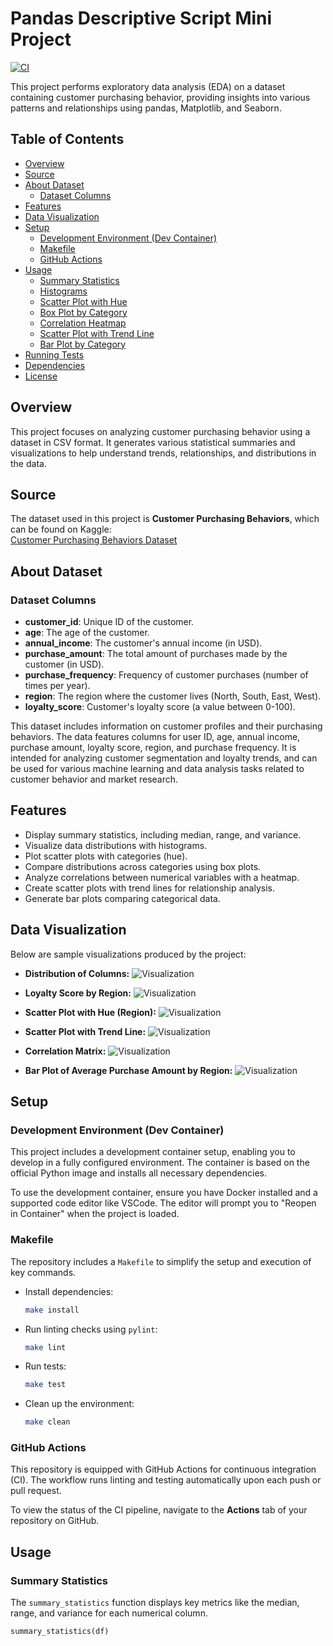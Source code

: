 # Pandas Descriptive Script Mini Project
[![CI](https://github.com/nogibjj/Mobasserul_Haque_MiniProject2/actions/workflows/cicd.yml/badge.svg)](https://github.com/nogibjj/Mobasserul_Haque_MiniProject2/actions/workflows/cicd.yml)

This project performs exploratory data analysis (EDA) on a dataset containing customer purchasing behavior, providing insights into various patterns and relationships using pandas, Matplotlib, and Seaborn.

## Table of Contents
- [Overview](#overview)
- [Source](#source)
- [About Dataset](#about-dataset)
  - [Dataset Columns](#dataset-columns)
- [Features](#features)
- [Data Visualization](#data-visualization)
- [Setup](#setup)
  - [Development Environment (Dev Container)](#development-environment-dev-container)
  - [Makefile](#makefile)
  - [GitHub Actions](#github-actions)
- [Usage](#usage)
  - [Summary Statistics](#summary-statistics)
  - [Histograms](#histograms)
  - [Scatter Plot with Hue](#scatter-plot-with-hue)
  - [Box Plot by Category](#box-plot-by-category)
  - [Correlation Heatmap](#correlation-heatmap)
  - [Scatter Plot with Trend Line](#scatter-plot-with-trend-line)
  - [Bar Plot by Category](#bar-plot-by-category)
- [Running Tests](#running-tests)
- [Dependencies](#dependencies)
- [License](#license)

## Overview
This project focuses on analyzing customer purchasing behavior using a dataset in CSV format. It generates various statistical summaries and visualizations to help understand trends, relationships, and distributions in the data.

## Source
The dataset used in this project is **Customer Purchasing Behaviors**, which can be found on Kaggle:  
[Customer Purchasing Behaviors Dataset](https://www.kaggle.com/datasets/hanaksoy/customer-purchasing-behaviors)

## About Dataset

### Dataset Columns
- **customer_id**: Unique ID of the customer.
- **age**: The age of the customer.
- **annual_income**: The customer's annual income (in USD).
- **purchase_amount**: The total amount of purchases made by the customer (in USD).
- **purchase_frequency**: Frequency of customer purchases (number of times per year).
- **region**: The region where the customer lives (North, South, East, West).
- **loyalty_score**: Customer's loyalty score (a value between 0-100).

This dataset includes information on customer profiles and their purchasing behaviors. The data features columns for user ID, age, annual income, purchase amount, loyalty score, region, and purchase frequency. It is intended for analyzing customer segmentation and loyalty trends, and can be used for various machine learning and data analysis tasks related to customer behavior and market research.

## Features
- Display summary statistics, including median, range, and variance.
- Visualize data distributions with histograms.
- Plot scatter plots with categories (hue).
- Compare distributions across categories using box plots.
- Analyze correlations between numerical variables with a heatmap.
- Create scatter plots with trend lines for relationship analysis.
- Generate bar plots comparing categorical data.

## Data Visualization

Below are sample visualizations produced by the project:

- **Distribution of Columns:**
  ![Visualization](Histogram_column_distributions.png)

- **Loyalty Score by Region:**
  ![Visualization](Loyalty_score_by_region_boxplot.png)

- **Scatter Plot with Hue (Region):**
  ![Visualization](scatter_plot_hue_by_region.png)

- **Scatter Plot with Trend Line:**
  ![Visualization](scatter_plot_trend_line.png)

- **Correlation Matrix:**
  ![Visualization](Correlation_matrix_columns.png)

- **Bar Plot of Average Purchase Amount by Region:**
  ![Visualization](bar_plot_average_purchase_amt_by_regions.png)

## Setup

### Development Environment (Dev Container)
This project includes a development container setup, enabling you to develop in a fully configured environment. The container is based on the official Python image and installs all necessary dependencies.

To use the development container, ensure you have Docker installed and a supported code editor like VSCode. The editor will prompt you to "Reopen in Container" when the project is loaded.

### Makefile
The repository includes a `Makefile` to simplify the setup and execution of key commands.

- Install dependencies:
    ```bash
    make install
    ```

- Run linting checks using `pylint`:
    ```bash
    make lint
    ```

- Run tests:
    ```bash
    make test
    ```

- Clean up the environment:
    ```bash
    make clean
    ```

### GitHub Actions
This repository is equipped with GitHub Actions for continuous integration (CI). The workflow runs linting and testing automatically upon each push or pull request.

To view the status of the CI pipeline, navigate to the **Actions** tab of your repository on GitHub.

## Usage

### Summary Statistics
The `summary_statistics` function displays key metrics like the median, range, and variance for each numerical column.

```python
summary_statistics(df)
